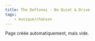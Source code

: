 ```yaml
---
title: The Deftones - Be Quiet & Drive
tags:
    - musique/chanson
---
```


Page créée automatiquement, mais vide.

